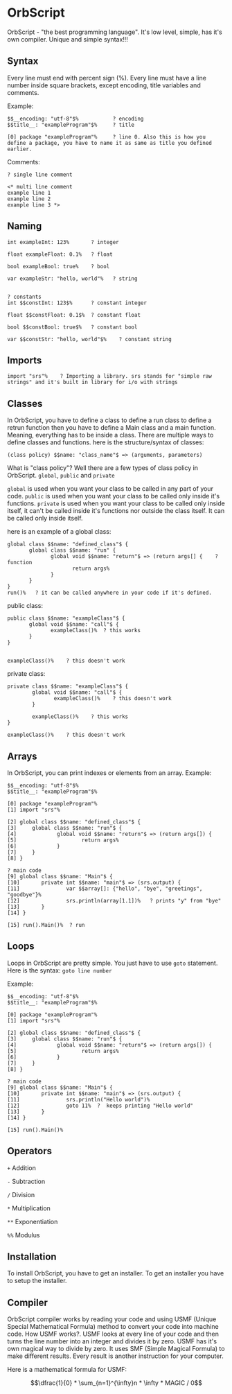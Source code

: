 # OrbScript
OrbScript - "the best programming language". It's low level, simple, has it's own compiler.
Unique and simple syntax!!!
## Syntax
Every line must end with percent sign (%).
Every line must have a line number inside square brackets, except encoding, title variables and comments.

Example:
```
$$__encoding: "utf-8"$%           ? encoding
$$title__: "exampleProgram"$%     ? title

[0] package "exampleProgram"%     ? line 0. Also this is how you define a package, you have to name it as same as title you defined earlier.
```

Comments:
```
? single line comment

<* multi line comment
example line 1
example line 2
example line 3 *>
```


## Naming
```
int exampleInt: 123%       ? integer

float exampleFloat: 0.1%   ? float

bool exampleBool: true%    ? bool

var exampleStr: "hello, world"%   ? string


? constants
int $$constInt: 123$%      ? constant integer

float $$constFloat: 0.1$%  ? constant float

bool $$constBool: true$%   ? constant bool

var $$constStr: "hello, world"$%    ? constant string
```


## Imports
```
import "srs"%    ? Importing a library. srs stands for "simple raw strings" and it's built in library for i/o with strings
```


## Classes
In OrbScript, you have to define a class to define a run class to define a retrun function then you have to define a Main class and a main function. Meaning, everything has to be inside a class.
There are multiple ways to define classes and functions.
here is the structure/syntax of classes:
```
(class policy) $$name: "class_name"$ => (arguments, parameters)
```
What is "class policy"?
Well there are a few types of class policy in OrbScript.
`global`, `public` and `private`

`global` is used when you want your class to be called in any part of your code.
`public` is used when you want your class to be called only inside it's functions.
`private` is used when you want your class to be called only inside itself, it can't be called inside it's functions nor outside the class itself. It can be called only inside itself.


here is an example of a global class:
```
global class $$name: "defined_class"$ {
       global class $$name: "run" {
              global void $$name: "return"$ => (return args[] {    ? function
                     return args%
              }
       }
}
run()%   ? it can be called anywhere in your code if it's defined.
```

public class:
```
public class $$name: "exampleClass"$ {
       global void $$name: "call"$ {
              exampleClass()%  ? this works
       }
}


exampleClass()%    ? this doesn't work
```


private class:
```
private class $$name: "exampleClass"$ {
        global void $$name: "call"$ {
               exampleClass()%    ? this doesn't work
        }

        exampleClass()%    ? this works
}

exampleClass()%    ? this doesn't work
```


## Arrays
In OrbScript, you can print indexes or elements from an array.
Example:
```
$$__encoding: "utf-8"$%
$$title__: "exampleProgram"$%

[0] package "exampleProgram"%
[1] import "srs"%

[2] global class $$name: "defined_class"$ {
[3]     global class $$name: "run"$ {
[4]             global void $$name: "return"$ => (return args[]) {
[5]                     return args%      
[6]             }
[7]     }
[8] }

? main code
[9] global class $$name: "Main"$ {
[10]       private int $$name: "main"$ => (srs.output) {
[11]               var $$array[]: {"hello", "bye", "greetings", "goodbye"}%
[12]               srs.println(array[1.1])%   ? prints "y" from "bye"       
[13]       }
[14] }

[15] run().Main()%  ? run
```


## Loops
Loops in OrbScript are pretty simple.
You just have to use `goto` statement.
Here is the syntax:
`goto line number`

Example:
```
$$__encoding: "utf-8"$%
$$title__: "exampleProgram"$%

[0] package "exampleProgram"%
[1] import "srs"%

[2] global class $$name: "defined_class"$ {
[3]     global class $$name: "run"$ {
[4]             global void $$name: "return"$ => (return args[]) {
[5]                     return args%      
[6]             }
[7]     }
[8] }

? main code
[9] global class $$name: "Main"$ {
[10]       private int $$name: "main"$ => (srs.output) {
[11]               srs.println("Hello world")%
[12]               goto 11%  ?  keeps printing "Hello world"     
[13]       }
[14] }

[15] run().Main()%
```


## Operators

`+` Addition

`-` Subtraction

`/` Division

`*` Multiplication

`**` Exponentiation

`%%` Modulus


## Installation
To install OrbScript, you have to get an installer. To get an installer you have to setup the installer.



## Compiler
OrbScript compiler works by reading your code and using USMF (Unique Special Mathematical Formula) method to convert your code into machine code. How USMF works?.
USMF looks at every line of your code and then turns the line number into an integer and divides it by zero. USMF has it's own magical way to divide by zero. It uses SMF (Simple Magical Formula) to make different results. Every result is another instruction for your computer.

Here is a mathematical formula for USMF:
```math
\dfrac{1}{0} * \sum_{n=1}^{\infty}n * \infty * MAGIC / 0
```
